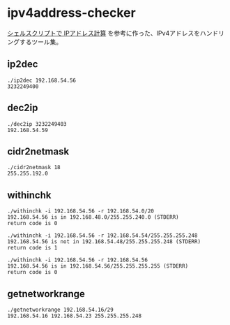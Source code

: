 # ipv4address-checker

[シェルスクリプトで IPアドレス計算](https://qiita.com/harasou/items/5c14c335388f70e178f5) を参考に作った、IPv4アドレスをハンドリングするツール集。

## ip2dec
```
./ip2dec 192.168.54.56
3232249400
```

## dec2ip
```
./dec2ip 3232249403
192.168.54.59
```

## cidr2netmask
```
./cidr2netmask 18
255.255.192.0
```

## withinchk
```
./withinchk -i 192.168.54.56 -r 192.168.54.0/20
192.168.54.56 is in 192.168.48.0/255.255.240.0 (STDERR)
return code is 0

./withinchk -i 192.168.54.56 -r 192.168.54.54/255.255.255.248
192.168.54.56 is not in 192.168.54.48/255.255.255.248 (STDERR)
return code is 1

./withinchk -i 192.168.54.56 -r 192.168.54.56
192.168.54.56 is in 192.168.54.56/255.255.255.255 (STDERR)
return code is 0
```

## getnetworkrange
```
./getnetworkrange 192.168.54.16/29
192.168.54.16 192.168.54.23 255.255.255.248
```
